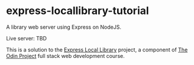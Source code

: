 # express-locallibrary-tutorial

A library web server using Express on NodeJS.

Live server: TBD

This is a solution to the [Express Local Library](https://www.theodinproject.com/courses/nodejs/lessons/express-105-forms-and-deployment) project, a component of [The Odin Project](https://www.theodinproject.com/) full stack web development course.
